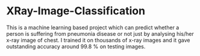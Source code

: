 # XRay-Image-Classification
This is a machine learning based project which can predict whether a person is suffering from pneumonia disease or not just by analysing his/her x-ray image of chest. I trained it on thousands of x-ray images and it gave outstanding accuracy around 99.8 % on testing images.
